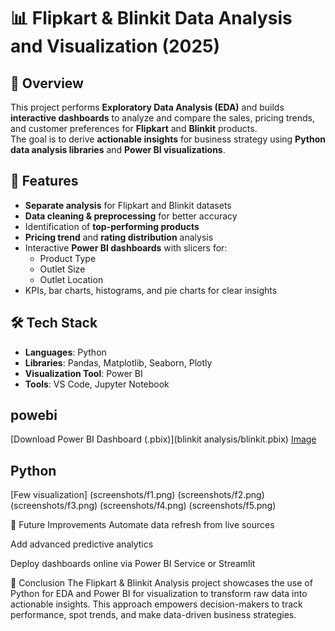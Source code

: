 # 📊 Flipkart & Blinkit Data Analysis and Visualization (2025)

## 📌 Overview
This project performs **Exploratory Data Analysis (EDA)** and builds **interactive dashboards** to analyze and compare the sales, pricing trends, and customer preferences for **Flipkart** and **Blinkit** products.  
The goal is to derive **actionable insights** for business strategy using **Python data analysis libraries** and **Power BI visualizations**.


## 🚀 Features
- **Separate analysis** for Flipkart and Blinkit datasets
- **Data cleaning & preprocessing** for better accuracy
- Identification of **top-performing products**
- **Pricing trend** and **rating distribution** analysis
- Interactive **Power BI dashboards** with slicers for:
  - Product Type
  - Outlet Size
  - Outlet Location
- KPIs, bar charts, histograms, and pie charts for clear insights



## 🛠 Tech Stack
- **Languages**: Python  
- **Libraries**: Pandas, Matplotlib, Seaborn, Plotly  
- **Visualization Tool**: Power BI  
- **Tools**: VS Code, Jupyter Notebook

## powebi
   [Download Power BI Dashboard (.pbix)](blinkit analysis/blinkit.pbix)
   [Image](screenshots/blinkit.png)
   
## Python
  [Few visualization]
   (screenshots/f1.png)
   (screenshots/f2.png)
   (screenshots/f3.png)
   (screenshots/f4.png)
   (screenshots/f5.png)


🔮 Future Improvements
Automate data refresh from live sources

Add advanced predictive analytics

Deploy dashboards online via Power BI Service or Streamlit

🏁 Conclusion
The Flipkart & Blinkit Analysis project showcases the use of Python for EDA and Power BI for visualization to transform raw data into actionable insights.
This approach empowers decision-makers to track performance, spot trends, and make data-driven business strategies.

